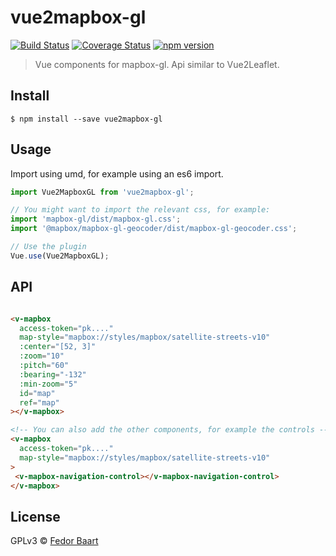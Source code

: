 # vue2mapbox-gl
[![Build Status](https://travis-ci.org/openearth/vue2mapbox-gl.svg?branch=master)](https://travis-ci.org/openearth/vue2mapbox-gl)
[![Coverage Status](https://coveralls.io/repos/github/openearth/vue2mapbox-gl/badge.svg?branch=master)](https://coveralls.io/github/openearth/vue2mapbox-gl?branch=master)
[![npm version](https://badge.fury.io/js/vue2mapbox-gl.svg)](https://badge.fury.io/js/vue2mapbox-gl)

> Vue components for mapbox-gl. Api similar to Vue2Leaflet.


## Install

```
$ npm install --save vue2mapbox-gl
```


## Usage
Import using umd, for example using an es6 import.

```js
import Vue2MapboxGL from 'vue2mapbox-gl';

// You might want to import the relevant css, for example:
import 'mapbox-gl/dist/mapbox-gl.css';
import '@mapbox/mapbox-gl-geocoder/dist/mapbox-gl-geocoder.css';

// Use the plugin
Vue.use(Vue2MapboxGL);
```

## API

```html

<v-mapbox
  access-token="pk...."
  map-style="mapbox://styles/mapbox/satellite-streets-v10"
  :center="[52, 3]"
  :zoom="10"
  :pitch="60"
  :bearing="-132"
  :min-zoom="5"
  id="map"
  ref="map"
></v-mapbox>

<!-- You can also add the other components, for example the controls -->
<v-mapbox
  access-token="pk...."
  map-style="mapbox://styles/mapbox/satellite-streets-v10"
>
 <v-mapbox-navigation-control></v-mapbox-navigation-control>
</v-mapbox>

```


## License

GPLv3 © [Fedor Baart](https://github.com/openearth/vue2mapbox-gl)
